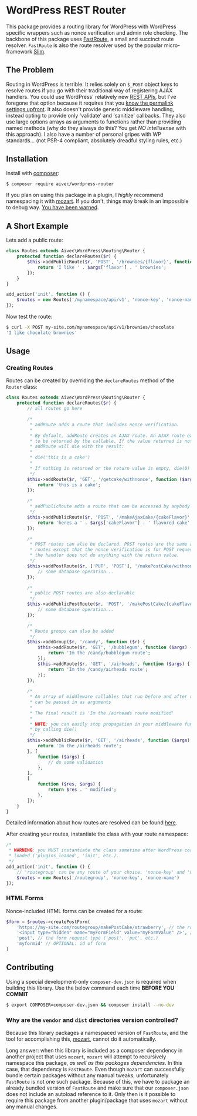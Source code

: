 # WordPress REST Router
This package provides a routing library for WordPress with WordPress specific wrappers such as nonce verification and admin role checking. The backbone of this package uses [FastRoute](https://github.com/nikic/FastRoute), a small and succinct route resolver. `FastRoute` is also the route resolver used by the popular micro-framework [Slim](http://www.slimframework.com/).

## The Problem
Routing in WordPress is terrible. It relies solely on `$_POST` object keys to resolve routes if you go with their traditional way of registering AJAX handlers. You could use WordPress' relatively new [REST APIs](https://developer.wordpress.org/rest-api/), but I've foregone that option because it requires that you [know the permalink settings upfront](https://developer.wordpress.org/rest-api/key-concepts/). It also doesn't provide generic middleware handling, instead opting to provide only 'validate' and 'sanitize' callbacks. They also use large options arrays as arguments to functions rather than providing named methods (why do they always do this? You get *NO intellisense* with this approach). I also have a number of personal gripes with WP standards... (not PSR-4 compliant, absolutely dreadful styling rules, etc.)

## Installation
Install with [composer](https://getcomposer.org/):
```sh
$ composer require aivec/wordpress-router
```
If you plan on using this package in a plugin, I *highly* recommend namespacing it with [mozart](https://github.com/coenjacobs/mozart). If you don't, things may break in an impossible to debug way. [You have been warned](https://wptavern.com/a-narrative-of-using-composer-in-a-wordpress-plugin).

## A Short Example
Lets add a public route:
```php
class Routes extends Aivec\WordPress\Routing\Router {
    protected function declareRoutes($r) {
        $this->addPublicRoute($r, 'POST', '/brownies/{flavor}', function ($args) {
            return 'I like ' . $args['flavor'] . ' brownies';
        });
    }
}

add_action('init', function () {
    $routes = new Routes('/mynamespace/api/v1', 'nonce-key', 'nonce-name')
});
```
Now test the route:
```sh
$ curl -X POST my-site.com/mynamespace/api/v1/brownies/chocolate
'I like chocolate brownies'
```

## Usage
### Creating Routes
Routes can be created by overriding the `declareRoutes` method of the `Router` class:
```php
class Routes extends Aivec\WordPress\Routing\Router {
    protected function declareRoutes($r) {
        // all routes go here

        /*
         * addRoute adds a route that includes nonce verification.
         * 
         * By default, addRoute creates an AJAX route. An AJAX route expects a value 
         * to be returned by the callable. If the value returned is not empty,
         * addRoute will die with the result:
         * 
         * die('this is a cake')
         * 
         * If nothing is returned or the return value is empty, die(0) will be called
         */
        $this->addRoute($r, 'GET', '/getcake/withnonce', function ($args) {
            return 'this is a cake';
        });

        /* 
         * addPublicRoute adds a route that can be accessed by anybody
         */
        $this->addPublicRoute($r, 'POST', '/makeAjaxCake/{cakeFlavor}', function ($args) {
            return 'heres a ' . $args['cakeFlavor'] . ' flavored cake';
        });

        /*
         * POST routes can also be declared. POST routes are the same as AJAX
         * routes except that the nonce verification is for POST requests and
         * the handler does not do anything with the return value.
         */
        $this->addPostRoute($r, ['PUT', 'POST'], '/makePostCake/withnonce', function ($args) {
            // some database operation...
        });

        /*
         * public POST routes are also declarable
         */
        $this->addPublicPostRoute($r, 'POST', '/makePostCake/{cakeFlavor}', function ($args) {
            // some database operation...
        });

        /*
         * Route groups can also be added
         */
        $this->addGroup($r, '/candy', function ($r) {
            $this->addRoute($r, 'GET', '/bubblegum', function ($args) {
                return 'Im the /candy/bubblegum route';
            });
            $this->addRoute($r, 'GET', '/airheads', function ($args) {
                return 'Im the /candy/airheads route';
            });
        });
        
        /*
         * An array of middleware callables that run before and after route invokation
         * can be passed in as arguments
         *
         * The final result is 'Im the /airheads route modified'
         *
         * NOTE: you can easily stop propagation in your middleware function
         * by calling die()
         */
        $this->addPublicRoute($r, 'GET', '/airheads', function ($args) {
            return 'Im the /airheads route';
        }, [
            function ($args) {
                // do some validation
            },
        ],
        [
            function ($res, $args) {
                return $res . ' modified';
            },
        ]);
    }
}
```
Detailed information about how routes are resolved can be found [here](https://github.com/nikic/FastRoute#defining-routes).

After creating your routes, instantiate the class with your route namespace:
```php
/*
 * WARNING: you MUST instantiate the class sometime after WordPress core functions are
 * loaded ('plugins_loaded', 'init', etc.).
 */
add_action('init', function () {
    // 'routegroup' can be any route of your choice. 'nonce-key' and 'nonce-name' are also arbitrary.
    $routes = new Routes('/routegroup', 'nonce-key', 'nonce-name')
});
```

### HTML Forms
Nonce-included HTML forms can be created for a route:
```php
$form = $routes->createPostForm(
    'https://my-site.com/routegroup/makePostCake/strawberry', // the route
    '<input type="hidden" name="myFormField" value="myFormValue" />', // the inner-html for the form
    'post', // the form request type ('post', 'put', etc.)
    'myformid' // OPTIONAL: id of form
)
```

## Contributing
Using a special development-only `composer-dev.json` is required when building this library. Use the below command each time **BEFORE YOU COMMIT**
```bash
$ export COMPOSER=composer-dev.json && composer install --no-dev
```
### Why are the `vendor` and `dist` directories version controlled?
Because this library packages a namespaced version of `FastRoute`, and the tool for accomplishing this, [mozart](github.com/coenjacobs/mozart), cannot do it automatically.

Long answer: when this library is included as a composer dependency in another project that uses `mozart`, `mozart` will attempt to recursively namespace this package, *as well as this packages dependencies*. In this case, that dependency is `FastRoute`. Even though `mozart` can successfully bundle certain packages without any manual tweaks, unfortunately `FastRoute` is not one such package. Because of this, we have to package an already bundled version of `FastRoute` and make sure that our `composer.json` does not include an autoload reference to it. Only then is it possible to require this package from another plugin/package that uses `mozart` without any manual changes.